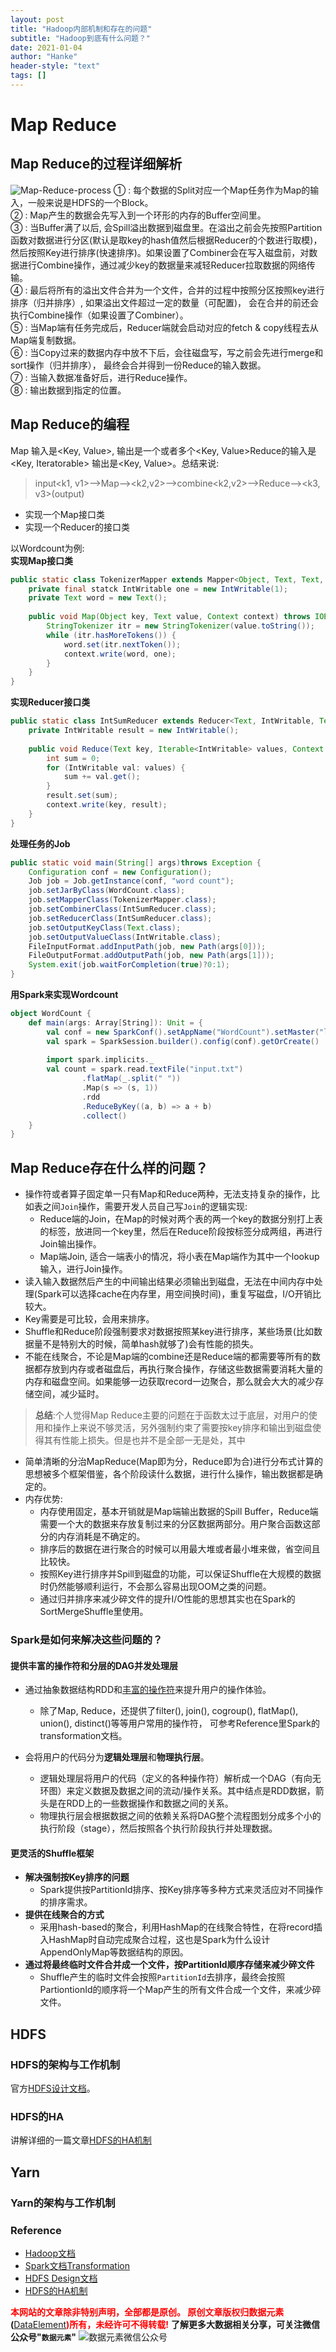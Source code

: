 ```yaml
---
layout: post
title: "Hadoop内部机制和存在的问题"
subtitle: "Hadoop到底有什么问题？"
date: 2021-01-04
author: "Hanke"
header-style: "text"
tags: []
---
```

# Map Reduce
## Map Reduce的过程详细解析
![Map-Reduce-process](/img/hadoop/Hadoop-MapReduce.png)
① : 每个数据的Split对应一个Map任务作为Map的输入，一般来说是HDFS的一个Block。  
② : Map产生的数据会先写入到一个环形的内存的Buffer空间里。   
③ : 当Buffer满了以后, 会Spill溢出数据到磁盘里。在溢出之前会先按照Partition函数对数据进行分区(默认是取key的hash值然后根据Reducer的个数进行取模)，然后按照Key进行排序(快速排序)。如果设置了Combiner会在写入磁盘前，对数据进行Combine操作，通过减少key的数据量来减轻Reducer拉取数据的网络传输。  
④ : 最后将所有的溢出文件合并为一个文件，合并的过程中按照分区按照key进行排序（归并排序）, 如果溢出文件超过一定的数量（可配置)， 会在合并的前还会执行Combine操作（如果设置了Combiner）。  
⑤ : 当Map端有任务完成后，Reducer端就会启动对应的fetch & copy线程去从Map端复制数据。  
⑥ : 当Copy过来的数据内存中放不下后，会往磁盘写，写之前会先进行merge和sort操作（归并排序）， 最终会合并得到一份Reduce的输入数据。    
⑦ : 当输入数据准备好后，进行Reduce操作。  
⑧ : 输出数据到指定的位置。  

## Map Reduce的编程
Map 输入是<Key, Value>, 输出是一个或者多个<Key, Value>Reduce的输入是<Key, Iteratorable<Value>> 输出是<Key, Value>。总结来说:
> input<k1, v1>-->Map--><k2,v2>-->combine<k2,v2>-->Reduce--><k3, v3>(output)   

* 实现一个Map接口类
* 实现一个Reducer的接口类  

以Wordcount为例:  
**实现Map接口类**
```java
public static class TokenizerMapper extends Mapper<Object, Text, Text, IntWritable> {
	private final statck IntWritable one = new IntWritable(1);
	private Text word = new Text();
	
	public void Map(Object key, Text value, Context context) throws IOException, InterruptedException {
		StringTokenizer itr = new StringTokenizer(value.toString());
		while (itr.hasMoreTokens()) {
			word.set(itr.nextToken());
			context.write(word, one);
		}
	}
}
```
**实现Reducer接口类**
```java
public static class IntSumReducer extends Reducer<Text, IntWritable, Text, IntWriterable> {
	private IntWritable result = new IntWritable();
	
	public void Reduce(Text key, Iterable<IntWritable> values, Context context) throws IOException, InterruptedException {
		int sum = 0;
		for (IntWritable val: values) {
			sum += val.get();
		}
		result.set(sum);
		context.write(key, result);
	}
}
```
**处理任务的Job**
```java
public static void main(String[] args)throws Exception {
	Configuration conf = new Configuration();
	Job job = Job.getInstance(conf, "word count");
	job.setJarByClass(WordCount.class);
	job.setMapperClass(TokenizerMapper.class);
	job.setCombinerClass(IntSumReducer.class);
	job.setReducerClass(IntSumReducer.class);
	job.setOutputKeyClass(Text.class);
	job.setOutputValueClass(IntWritable.class);
	FileInputFormat.addInputPath(job, new Path(args[0]));
	FileOutputFormat.addOutputPath(job, new Path(args[1]));
	System.exit(job.waitForCompletion(true)?0:1);
}
```

**用Spark来实现Wordcount**
```scala
object WordCount {
	def main(args: Array[String]): Unit = {
		val conf = new SparkConf().setAppName("WordCount").setMaster("local[*]"))
		val spark = SparkSession.builder().config(conf).getOrCreate()
		
		import spark.implicits._
		val count = spark.read.textFile("input.txt")
				.flatMap(_.split(" "))
				.Map(s => (s, 1))
				.rdd
				.ReduceByKey((a, b) => a + b)
				.collect()
	}
}
```


## Map Reduce存在什么样的问题？
* 操作符或者算子固定单一只有Map和Reduce两种，无法支持复杂的操作，比如表之间`Join`操作，需要开发人员自己写`Join`的逻辑实现:
    * Reduce端的Join，在Map的时候对两个表的两一个key的数据分别打上表的标签，放进同一个key里，然后在Reduce阶段按标签分成两组，再进行Join输出操作。
    * Map端Join, 适合一端表小的情况，将小表在Map端作为其中一个lookup输入，进行Join操作。
* 读入输入数据然后产生的中间输出结果必须输出到磁盘，无法在中间内存中处理(Spark可以选择cache在内存里，用空间换时间)，重复写磁盘，I/O开销比较大。
* Key需要是可比较，会用来排序。
* Shuffle和Reduce阶段强制要求对数据按照某key进行排序，某些场景(比如数据量不是特别大的时候，简单hash就够了)会有性能的损失。
* 不能在线聚合，不论是Map端的combine还是Reduce端的都需要等所有的数据都存放到内存或者磁盘后，再执行聚合操作，存储这些数据需要消耗大量的内存和磁盘空间。如果能够一边获取record一边聚合，那么就会大大的减少存储空间，减少延时。

> **总结**:个人觉得Map Reduce主要的问题在于函数太过于底层，对用户的使用和操作上来说不够灵活，另外强制约束了需要按key排序和输出到磁盘使得其有性能上损失。但是也并不是全部一无是处，其中
* 简单清晰的分治MapReduce(Map即为分，Reduce即为合)进行分布式计算的思想被多个框架借鉴，各个阶段读什么数据，进行什么操作，输出数据都是确定的。
* 内存优势:
    * 内存使用固定，基本开销就是Map端输出数据的Spill Buffer，Reduce端需要一个大的数据来存放复制过来的分区数据两部分。用户聚合函数这部分的内存消耗是不确定的。
    * 排序后的数据在进行聚合的时候可以用最大堆或者最小堆来做，省空间且比较快。
    * 按照Key进行排序并Spill到磁盘的功能，可以保证Shuffle在大规模的数据时仍然能够顺利运行，不会那么容易出现OOM之类的问题。 
    * 通过归并排序来减少碎文件的提升I/O性能的思想其实也在Spark的SortMergeShuffle里使用。

### Spark是如何来解决这些问题的？
#### 提供丰富的操作符和分层的DAG并发处理层
* 通过抽象数据结构RDD和[丰富的操作符][2]来提升用户的操作体验。
    * 除了Map, Reduce，还提供了filter(), join(), cogroup(), flatMap(), union(), distinct()等等用户常用的操作符， 可参考Reference里Spark的transformation文档。

* 会将用户的代码分为**逻辑处理层**和**物理执行层**。
    * 逻辑处理层将用户的代码（定义的各种操作符）解析成一个DAG（有向无环图）来定义数据及数据之间的流动/操作关系。其中结点是RDD数据，箭头是在RDD上的一些数据操作和数据之间的关系。
    * 物理执行层会根据数据之间的依赖关系将DAG整个流程图划分成多个小的执行阶段（stage），然后按照各个执行阶段执行并处理数据。

#### 更灵活的Shuffle框架
* **解决强制按Key排序的问题**  
    * Spark提供按PartitionId排序、按Key排序等多种方式来灵活应对不同操作的排序需求。
* **提供在线聚合的方式**
    * 采用hash-based的聚合，利用HashMap的在线聚合特性，在将record插入HashMap时自动完成聚合过程，这也是Spark为什么设计AppendOnlyMap等数据结构的原因。
* **通过将最终临时文件合并成一个文件，按PartitionId顺序存储来减少碎文件**
    * Shuffle产生的临时文件会按照`PartitionId`去排序，最终会按照PartiontionId的顺序将一个Map产生的所有文件合成一个文件，来减少碎文件。


## HDFS
### HDFS的架构与工作机制
官方[HDFS设计文档][3]。
### HDFS的HA
讲解详细的一篇文章[HDFS的HA机制][4]

## Yarn
### Yarn的架构与工作机制

### Reference
* [Hadoop文档][1]
* [Spark文档Transformation][2]
* [HDFS Design文档][3]
* [HDFS的HA机制][4]

<b><font color="red">本网站的文章除非特别声明，全部都是原创。
原创文章版权归数据元素</font>(</b>[DataElement](https://www.dataelement.top)<b><font color="red">)所有，未经许可不得转载!</font></b>
**了解更多大数据相关分享，可关注微信公众号"`数据元素`"**
![数据元素微信公众号](/img/dataelement.gif)

[1]: https://hadoop.apache.org/docs/r3.3.0/hadoop-MapReduce-client/hadoop-MapReduce-client-core/MapReduceTutorial.html
[2]: https://spark.apache.org/docs/latest/rdd-programming-guide.html#transformations
[3]: https://hadoop.apache.org/docs/current/hadoop-project-dist/hadoop-hdfs/HdfsDesign.html
[4]: https://developer.ibm.com/zh/articles/os-cn-hadoop-name-node

